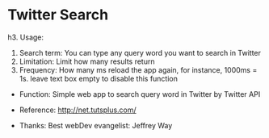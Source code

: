# Twitter Search

h3. Usage: 
1. Search term: You can type any query word you want to search in Twitter
2. Limitation: Limit how many results return
3. Frequency: How many ms reload the app again, for instance, 1000ms = 1s.
                  leave text box empty to disable this function

- Function: 
   Simple web app to search query word in Twitter by Twitter API 

- Reference: 
    http://net.tutsplus.com/

- Thanks: 
    Best webDev evangelist: Jeffrey Way